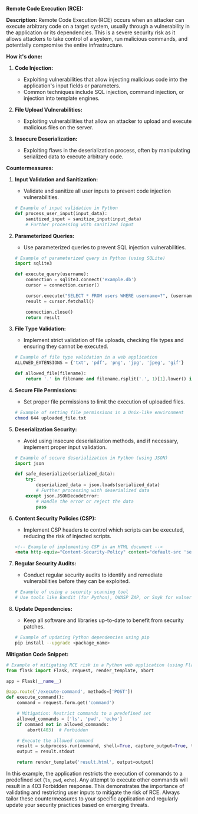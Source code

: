 **Remote Code Execution (RCE):**

**Description:**
Remote Code Execution (RCE) occurs when an attacker can execute arbitrary code on a target system, usually through a vulnerability in the application or its dependencies. This is a severe security risk as it allows attackers to take control of a system, run malicious commands, and potentially compromise the entire infrastructure.

**How it's done:**
1. **Code Injection:**
   - Exploiting vulnerabilities that allow injecting malicious code into the application's input fields or parameters.
   - Common techniques include SQL injection, command injection, or injection into template engines.

2. **File Upload Vulnerabilities:**
   - Exploiting vulnerabilities that allow an attacker to upload and execute malicious files on the server.

3. **Insecure Deserialization:**
   - Exploiting flaws in the deserialization process, often by manipulating serialized data to execute arbitrary code.

**Countermeasures:**

1. **Input Validation and Sanitization:**
   - Validate and sanitize all user inputs to prevent code injection vulnerabilities.

   ```python
   # Example of input validation in Python
   def process_user_input(input_data):
       sanitized_input = sanitize_input(input_data)
       # Further processing with sanitized input
   ```

2. **Parameterized Queries:**
   - Use parameterized queries to prevent SQL injection vulnerabilities.

   ```python
   # Example of parameterized query in Python (using SQLite)
   import sqlite3

   def execute_query(username):
       connection = sqlite3.connect('example.db')
       cursor = connection.cursor()

       cursor.execute("SELECT * FROM users WHERE username=?", (username,))
       result = cursor.fetchall()

       connection.close()
       return result
   ```

3. **File Type Validation:**
   - Implement strict validation of file uploads, checking file types and ensuring they cannot be executed.

   ```python
   # Example of file type validation in a web application
   ALLOWED_EXTENSIONS = {'txt', 'pdf', 'png', 'jpg', 'jpeg', 'gif'}

   def allowed_file(filename):
       return '.' in filename and filename.rsplit('.', 1)[1].lower() in ALLOWED_EXTENSIONS
   ```

4. **Secure File Permissions:**
   - Set proper file permissions to limit the execution of uploaded files.

   ```bash
   # Example of setting file permissions in a Unix-like environment
   chmod 644 uploaded_file.txt
   ```

5. **Deserialization Security:**
   - Avoid using insecure deserialization methods, and if necessary, implement proper input validation.

   ```python
   # Example of secure deserialization in Python (using JSON)
   import json

   def safe_deserialize(serialized_data):
       try:
           deserialized_data = json.loads(serialized_data)
           # Further processing with deserialized data
       except json.JSONDecodeError:
           # Handle the error or reject the data
           pass
   ```

6. **Content Security Policies (CSP):**
   - Implement CSP headers to control which scripts can be executed, reducing the risk of injected scripts.

   ```html
   <!-- Example of implementing CSP in an HTML document -->
   <meta http-equiv="Content-Security-Policy" content="default-src 'self'; script-src 'self' trusted-scripts.com;">
   ```

7. **Regular Security Audits:**
   - Conduct regular security audits to identify and remediate vulnerabilities before they can be exploited.

   ```bash
   # Example of using a security scanning tool
   # Use tools like Bandit (for Python), OWASP ZAP, or Snyk for vulnerability scanning
   ```

8. **Update Dependencies:**
   - Keep all software and libraries up-to-date to benefit from security patches.

   ```bash
   # Example of updating Python dependencies using pip
   pip install --upgrade <package_name>
   ```

**Mitigation Code Snippet:**

```python
# Example of mitigating RCE risk in a Python web application (using Flask)
from flask import Flask, request, render_template, abort

app = Flask(__name__)

@app.route('/execute-command', methods=['POST'])
def execute_command():
    command = request.form.get('command')

    # Mitigation: Restrict commands to a predefined set
    allowed_commands = ['ls', 'pwd', 'echo']
    if command not in allowed_commands:
        abort(403)  # Forbidden

    # Execute the allowed command
    result = subprocess.run(command, shell=True, capture_output=True, text=True)
    output = result.stdout

    return render_template('result.html', output=output)
```

In this example, the application restricts the execution of commands to a predefined set (`ls`, `pwd`, `echo`). Any attempt to execute other commands will result in a 403 Forbidden response. This demonstrates the importance of validating and restricting user inputs to mitigate the risk of RCE. Always tailor these countermeasures to your specific application and regularly update your security practices based on emerging threats.
